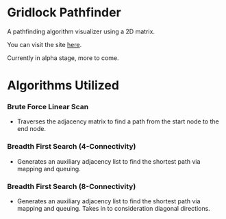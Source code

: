 # Gridlock Pathfinder

A pathfinding algorithm visualizer using a 2D matrix.

You can visit the site [here](https://serene-citadel-76223.herokuapp.com/ "Gridlock Pathfinder").

Currently in alpha stage, more to come.

# Algorithms Utilized

### Brute Force Linear Scan

- Traverses the adjacency matrix to find a path from the start node to the end node.

### Breadth First Search (4-Connectivity)

- Generates an auxiliary adjacency list to find the shortest path via mapping and queuing.

### Breadth First Search (8-Connectivity)

- Generates an auxiliary adjacency list to find the shortest path via mapping and queuing. Takes in to consideration diagonal directions.
